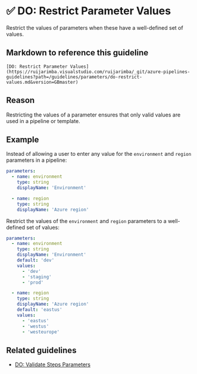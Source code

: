 # ✅ DO: Restrict Parameter Values

Restrict the values of parameters when these have a well-defined set of values.

## Markdown to reference this guideline

```plaintext
[DO: Restrict Parameter Values](https://ruijarimba.visualstudio.com/ruijarimba/_git/azure-pipelines-guidelines?path=/guidelines/parameters/do-restrict-values.md&version=GBmaster)
```

## Reason

Restricting the values of a parameter ensures that only valid values are used
in a pipeline or template.

## Example

Instead of allowing a user to enter any value for the `environment` and `region`
parameters in a pipeline:

```yaml
parameters:
  - name: environment
    type: string
    displayName: 'Environment'

  - name: region
    type: string
    displayName: 'Azure region'
```

Restrict the values of the `environment` and `region` parameters to a
well-defined set of values:

```yaml
parameters:
  - name: environment
    type: string
    displayName: 'Environment'
    default: 'dev'
    values:
      - 'dev'
      - 'staging'
      - 'prod'

  - name: region
    type: string
    displayName: 'Azure region'
    default: 'eastus'
    values:
      - 'eastus'
      - 'westus'
      - 'westeurope'
```

## Related guidelines

- [DO: Validate Steps Parameters](/guidelines/steps/do-validate-parameters.md)
